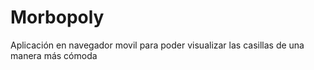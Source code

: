 # Morbopoly
Aplicación en navegador movil para poder visualizar las casillas de una manera más cómoda
